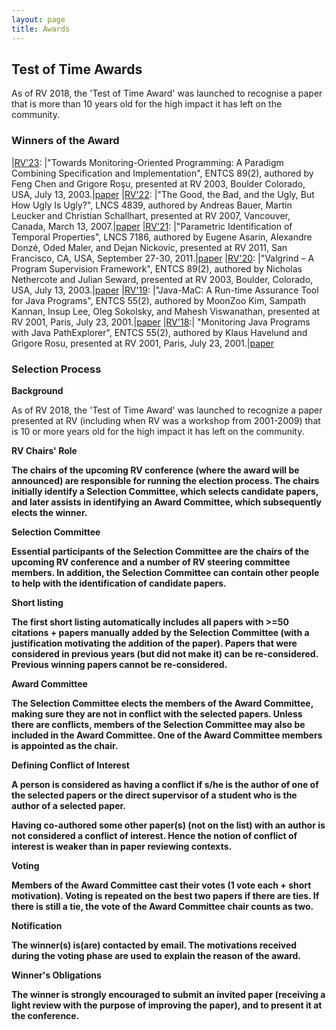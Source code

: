 ```yaml
---
layout: page
title: Awards 
---
```

<h2> Test of Time Awards</h2>

As of RV 2018, the 'Test of Time Award' was launched to recognise a paper that is more than 10 years old for the high impact it has left on the community. 

<h3>Winners of the Award</h3>

|[RV'23](https://rv23.csd.auth.gr): |"Towards Monitoring-Oriented Programming: A Paradigm Combining Specification and Implementation", ENTCS 89(2), authored by Feng Chen and Grigore Roşu, presented at RV 2003, Boulder Colorado, USA, July 13, 2003.|[paper](https://www.sciencedirect.com/science/article/pii/S1571066104810454) 
|[RV'22](https://rv22.gitlab.io/): |"The Good, the Bad, and the Ugly, But How Ugly Is Ugly?", LNCS 4839, authored by Andreas Bauer, Martin Leucker and Christian Schallhart, presented at RV 2007, Vancouver, Canada, March 13, 2007.|[paper](https://link.springer.com/chapter/10.1007/978-3-540-77395-5_11) 
|[RV'21](https://uva-mcps-lab.github.io/RV21): |"Parametric Identification of Temporal Properties", LNCS 7186, authored by Eugene Asarin, Alexandre Donzé, Oded Maler, and Dejan Nickovic, presented at RV 2011, San Francisco, CA, USA, September 27-30, 2011.|[paper](https://link.springer.com/chapter/10.1007/978-3-642-29860-8_12) 
|[RV'20](https://rv20.ait.ac.at/): |"Valgrind – A Program Supervision Framework", ENTCS 89(2), authored by Nicholas Nethercote and Julian Seward, presented at RV 2003, Boulder, Colorado, USA, July 13, 2003.|[paper](https://www.sciencedirect.com/science/article/pii/S1571066104810429) 
|[RV'19](https://www.react.uni-saarland.de/rv2019/): |"Java-MaC: A Run-time Assurance Tool for Java Programs", ENTCS 55(2), authored by MoonZoo Kim, Sampath Kannan, Insup Lee, Oleg Sokolsky, and Mahesh Viswanathan, presented at RV 2001, Paris, July 23, 2001.|[paper](https://link.springer.com/article/10.1023/B:FORM.0000017719.43755.7c) 
|[RV'18](https://rv2018.isp.uni-luebeck.de/):| "Monitoring Java Programs with Java PathExplorer", ENTCS 55(2), authored by Klaus Havelund and Grigore Rosu, presented at RV 2001, Paris, July 23, 2001.|[paper](https://ti.arc.nasa.gov/m/pub-archive/264h/0264%20(Havelund).pdf)

<h3>Selection Process</h3>

<b>Background</b>

As of RV 2018, the 'Test of Time Award' was launched to recognize a paper presented at RV (including when RV was a workshop from 2001-2009) that is 10 or more years old for the high impact it has left on the community.

<b>RV Chairs' Role

The chairs of the upcoming RV conference (where the award will be announced) are responsible for running the election process. The chairs initially identify a Selection Committee, which selects candidate papers, and later assists in identifying an Award Committee, which subsequently elects the winner.

<b>Selection Committee

Essential participants of the Selection Committee are the chairs of the upcoming RV conference and a number of RV steering committee members. In addition, the Selection Committee can contain other people to help with the identification of candidate papers.

<b>Short listing

The first short listing automatically includes all papers with >=50 citations + papers manually added by the Selection Committee (with a justification motivating the addition of the paper). Papers that were considered in previous years (but did not make it) can be re-considered. Previous winning papers cannot be re-considered.

<b>Award Committee

The Selection Committee elects the members of the Award Committee, making sure they are not in conflict with the selected papers. Unless there are conflicts, members of the Selection Committee may also be included in the Award Committee. One of the Award Committee members is appointed as the chair.

<b>Defining Conflict of Interest

A person is considered as having a conflict if s/he is the author of one of the selected papers or the direct supervisor of a student who is the author of a selected paper. 

Having co-authored some other paper(s) (not on the list) with an author is not considered a conflict of interest. Hence the notion of conflict of interest is weaker than in paper reviewing contexts.

<b>Voting

Members of the Award Committee cast their votes (1 vote each + short motivation). Voting is repeated on the best two papers if there are ties. If there is still a tie, the vote of the Award Committee chair counts as two.

<b>Notification

The winner(s) is(are) contacted by email. The motivations received during the voting phase are used to explain the reason of the award.

<b>Winner's Obligations

The winner is <b>strongly</b> encouraged to submit an invited paper (receiving a light review with the purpose of improving the paper), and to present it at the conference.
